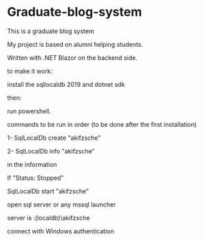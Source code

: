# Graduate-blog-system
This is a graduate blog system 

My project is based on alumni helping students.

Written with .NET Blazor on the backend side.

to make it work:

install the sqllocaldb 2019 and dotnet sdk

then:

run powershell.

commands to be run in order (to be done after the first installation)

1- SqlLocalDb create "akifzsche"

2- SqlLocalDb info "akifzsche"

in the information

If "Status: Stopped"

SqlLocalDb start "akifzsche"

open sql server or any mssql launcher

server is :(localdb)\akifzsche

connect with Windows authentication
